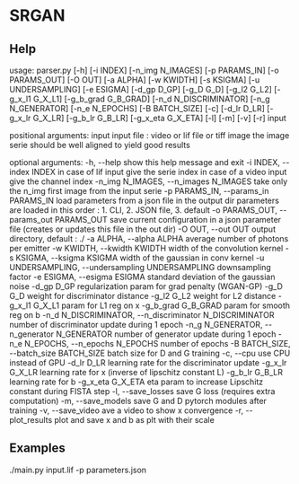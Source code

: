 # SRGAN

## Help
usage: parser.py [-h] [-i INDEX] [-n_img N_IMAGES] [-p PARAMS_IN] [-o PARAMS_OUT] [-O OUT] [-a ALPHA] [-w KWIDTH] [-s KSIGMA] [-u UNDERSAMPLING] [-e ESIGMA] [-d_gp D_GP] [-g_D G_D] [-g_l2 G_L2]
                 [-g_x_l1 G_X_L1] [-g_b_grad G_B_GRAD] [-n_d N_DISCRIMINATOR] [-n_g N_GENERATOR] [-n_e N_EPOCHS] [-B BATCH_SIZE] [-c] [-d_lr D_LR] [-g_x_lr G_X_LR] [-g_b_lr G_B_LR] [-g_x_eta G_X_ETA]
                 [-l] [-m] [-v] [-r]
                 input

positional arguments:
  input                 input file : video or lif file or tiff image the image serie should be well aligned to yield good results

optional arguments:
  -h, --help            show this help message and exit
  -i INDEX, --index INDEX
                        in case of lif input give the serie index in case of a video input give the channel index
  -n_img N_IMAGES, --n_images N_IMAGES
                        take only the n_img first image from the input serie
  -p PARAMS_IN, --params_in PARAMS_IN
                        load parameters from a json file in the output dir parameters are loaded in this order : 1. CLI, 2. JSON file, 3. default
  -o PARAMS_OUT, --params_out PARAMS_OUT
                        save current configuration in a json parameter file (creates or updates this file in the out dir)
  -O OUT, --out OUT     output directory, default : ./
  -a ALPHA, --alpha ALPHA
                        average number of photons per emitter
  -w KWIDTH, --kwidth KWIDTH
                        width of the convolution kernel
  -s KSIGMA, --ksigma KSIGMA
                        width of the gaussian in conv kernel
  -u UNDERSAMPLING, --undersampling UNDERSAMPLING
                        downsampling factor
  -e ESIGMA, --esigma ESIGMA
                        standard deviation of the gaussian noise
  -d_gp D_GP            regularization param for grad penalty (WGAN-GP)
  -g_D G_D              weight for discriminator distance
  -g_l2 G_L2            weight for L2 distance
  -g_x_l1 G_X_L1        param for L1 reg on x
  -g_b_grad G_B_GRAD    param for smooth reg on b
  -n_d N_DISCRIMINATOR, --n_discriminator N_DISCRIMINATOR
                        number of discriminator update during 1 epoch
  -n_g N_GENERATOR, --n_generator N_GENERATOR
                        number of generator update during 1 epoch
  -n_e N_EPOCHS, --n_epochs N_EPOCHS
                        number of epochs
  -B BATCH_SIZE, --batch_size BATCH_SIZE
                        batch size for D and G training
  -c, --cpu             use CPU instead of GPU
  -d_lr D_LR            learning rate for the discriminator update
  -g_x_lr G_X_LR        learning rate for x (inverse of lipschitz constant L)
  -g_b_lr G_B_LR        learning rate for b
  -g_x_eta G_X_ETA      eta param to increase Lipschitz constant during FISTA step
  -l, --save_losses     save G loss (requires extra computation)
  -m, --save_models     save G and D pytorch modules after training
  -v, --save_video      ave a video to show x convergence
  -r, --plot_results    plot and save x and b as plt with their scale

## Examples

./main.py input.lif -p parameters.json


